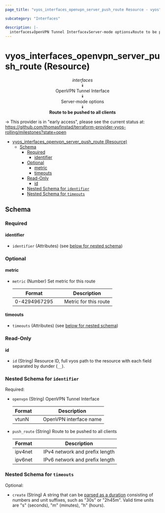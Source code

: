 ```yaml
---
page_title: "vyos_interfaces_openvpn_server_push_route Resource - vyos"

subcategory: "Interfaces"

description: |-
  interfaces⯯OpenVPN Tunnel Interface⯯Server-mode options⯯Route to be pushed to all clients
---
```


# vyos_interfaces_openvpn_server_push_route (Resource)
<center>

*interfaces*  
⯯  
OpenVPN Tunnel Interface  
⯯  
Server-mode options  
⯯  
**Route to be pushed to all clients**


</center>

-> This provider is in "early access", please see the current status at: https://github.com/thomasfinstad/terraform-provider-vyos-rolling/milestones?state=open

<!--TOC-->

- [vyos_interfaces_openvpn_server_push_route (Resource)](#vyos_interfaces_openvpn_server_push_route-resource)
  - [Schema](#schema)
    - [Required](#required)
      - [identifier](#identifier)
    - [Optional](#optional)
      - [metric](#metric)
      - [timeouts](#timeouts)
    - [Read-Only](#read-only)
      - [id](#id)
    - [Nested Schema for `identifier`](#nested-schema-for-identifier)
    - [Nested Schema for `timeouts`](#nested-schema-for-timeouts)

<!--TOC-->

<!-- schema generated by tfplugindocs -->
## Schema

### Required

#### identifier
- `identifier` (Attributes) (see [below for nested schema](#nestedatt--identifier))

### Optional

#### metric
- `metric` (Number) Set metric for this route

    |  Format        &emsp;|  Description            |
    |----------------|-------------------------|
    |  0-4294967295  &emsp;|  Metric for this route  |
#### timeouts
- `timeouts` (Attributes) (see [below for nested schema](#nestedatt--timeouts))

### Read-Only

#### id
- `id` (String) Resource ID, full vyos path to the resource with each field separated by dunder (`__`).

<a id="nestedatt--identifier"></a>
### Nested Schema for `identifier`

Required:

- `openvpn` (String) OpenVPN Tunnel Interface

    |  Format  &emsp;|  Description             |
    |----------|--------------------------|
    |  vtunN   &emsp;|  OpenVPN interface name  |
- `push_route` (String) Route to be pushed to all clients

    |  Format   &emsp;|  Description                     |
    |-----------|----------------------------------|
    |  ipv4net  &emsp;|  IPv4 network and prefix length  |
    |  ipv6net  &emsp;|  IPv6 network and prefix length  |


<a id="nestedatt--timeouts"></a>
### Nested Schema for `timeouts`

Optional:

- `create` (String) A string that can be [parsed as a duration](https://pkg.go.dev/time#ParseDuration) consisting of numbers and unit suffixes, such as &#34;30s&#34; or &#34;2h45m&#34;. Valid time units are &#34;s&#34; (seconds), &#34;m&#34; (minutes), &#34;h&#34; (hours).
